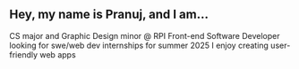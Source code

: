 ## Hey, my name is Pranuj, and I am...

CS major and Graphic Design minor @ RPI
Front-end Software Developer looking for swe/web dev internships for summer 2025
I enjoy creating user-friendly web apps 

